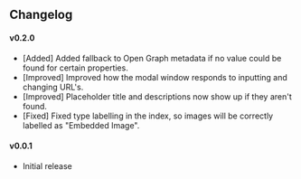 ## Changelog

#### v0.2.0
- [Added] Added fallback to Open Graph metadata if no value could be found for certain properties.
- [Improved] Improved how the modal window responds to inputting and changing URL's.
- [Improved] Placeholder title and descriptions now show up if they aren't found.
- [Fixed] Fixed type labelling in the index, so images will be correctly labelled as "Embedded Image".

#### v0.0.1
- Initial release
